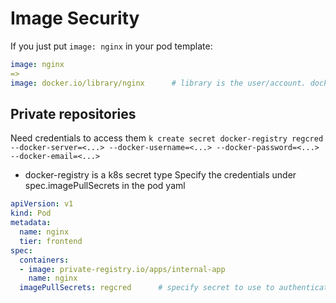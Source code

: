 # Image Security
If you just put `image: nginx` in your pod template:
```yaml
image: nginx
=>
image: docker.io/library/nginx      # library is the user/account. docker.io is the registry
```

## Private repositories
Need credentials to access them
`k create secret docker-registry regcred --docker-server=<...> --docker-username=<...> --docker-password=<...> --docker-email=<...>`
- docker-registry is a k8s secret type
Specify the credentials under spec.imagePullSecrets in the pod yaml

```yaml
apiVersion: v1
kind: Pod
metadata:
  name: nginx
  tier: frontend
spec:
  containers:
  - image: private-registry.io/apps/internal-app
    name: nginx
  imagePullSecrets: regcred      # specify secret to use to authenticate to docker registry
```